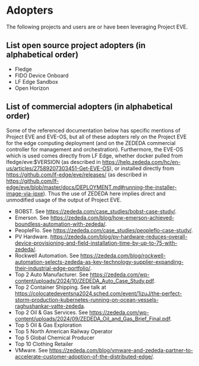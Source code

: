 # Adopters

The following projects and users are or have been leveraging Project EVE.

## List open source project adopters (in alphabetical order)

* Fledge
* FIDO Device Onboard
* LF Edge Sandbox
* Open Horizon

## List of commercial adopters (in alphabetical order)

Some of the referenced documentation below has specific mentions of Project EVE and EVE-OS, but all of these adopters rely on the Project EVE for the edge computing deployment (and on the ZEDEDA commercial controller for management and orchestration). Furthermore, the EVE-OS which is used comes directly from LF Edge, whether docker pulled from lfedge/eve:$VERSION (as described in <https://help.zededa.com/hc/en-us/articles/27589207303451-Get-EVE-OS>), or installed directly from <https://github.com/lf-edge/eve/releases/> (as described in <https://github.com/lf-edge/eve/blob/master/docs/DEPLOYMENT.md#running-the-installer-image-via-ipxe>). Thus the use of ZEDEDA here implies direct and unmodified usage of the output of Project EVE.

* BOBST. See <https://zededa.com/case_studies/bobst-case-study/>.
* Emerson. See <https://zededa.com/blog/how-emerson-achieved-boundless-automation-with-zededa/>.
* PeopleFlo. See <https://zededa.com/case_studies/peopleflo-case-study/>.
* PV Hardware. <https://zededa.com/blog/pv-hardware-reduces-overall-device-provisioning-and-field-installation-time-by-up-to-75-with-zededa/>.
* Rockwell Automation. See <https://zededa.com/blog/rockwell-automation-selects-zededa-as-key-technology-supplier-expanding-their-industrial-edge-portfolio/>.
* Top 2 Auto Manufacturer. See <https://zededa.com/wp-content/uploads/2024/10/ZEDEDA_Auto_Case_Study.pdf>.
* Top 2 Container Shipping. See talk at <https://colocatedeventsna2024.sched.com/event/1izuJ/the-perfect-storm-production-kubernetes-running-on-ocean-vessels-raghushankar-vatte-zededa>.
* Top 2 Oil & Gas Services. See <https://zededa.com/wp-content/uploads/2024/09/ZEDEDA_Oil_and_Gas_Brief_Final.pdf>.
* Top 5 Oil & Gas Exploration
* Top 5 North American Railway Operator
* Top 5 Global Chemical Producer
* Top 10 Clothing Retailer
* VMware. See <https://zededa.com/blog/vmware-and-zededa-partner-to-accelerate-customer-adoption-of-the-distributed-edge/>.
